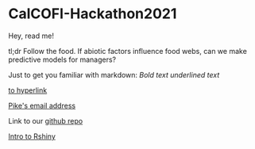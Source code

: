 # CalCOFI-Hackathon2021

Hey, read me!

tl;dr Follow the food. If abiotic factors influence food webs, can we make predictive models for managers?

Just to get you familiar with markdown: 
*Bold text*
_underlined text_

[to hyperlink](thisiswheretheurlgoes.com)

[Pike's email address](pike.spector@noaa.gov)

Link to our [github repo](https://github.com/mspector13/CalCOFI-Hackathon2021)

[Intro to Rshiny](https://shiny.rstudio.com/)